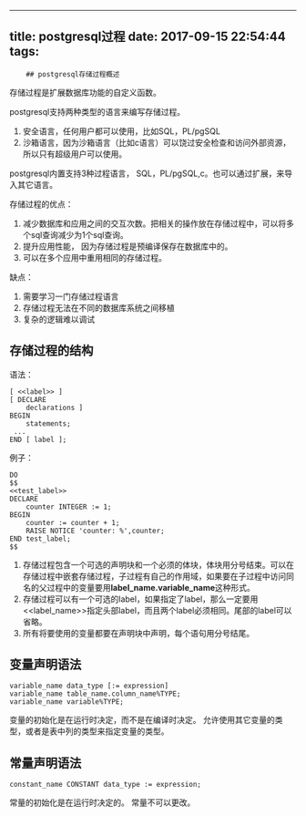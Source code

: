 
---
title: postgresql过程
date: 2017-09-15 22:54:44
tags:
---
        ## postgresql存储过程概述

存储过程是扩展数据库功能的自定义函数。

postgresql支持两种类型的语言来编写存储过程。
1. 安全语言，任何用户都可以使用，比如SQL，PL/pgSQL
2. 沙箱语言，因为沙箱语言（比如c语言）可以饶过安全检查和访问外部资源，所以只有超级用户可以使用。

postgresql内置支持3种过程语言， SQL，PL/pgSQL,c。也可以通过扩展，来导入其它语言。

存储过程的优点：
1. 减少数据库和应用之间的交互次数。把相关的操作放在存储过程中，可以将多个sql查询减少为1个sql查询。
2. 提升应用性能， 因为存储过程是预编译保存在数据库中的。
3. 可以在多个应用中重用相同的存储过程。

缺点：

1. 需要学习一门存储过程语言
2. 存储过程无法在不同的数据库系统之间移植
3. 复杂的逻辑难以调试

## 存储过程的结构
语法：
```
[ <<label>> ]
[ DECLARE
    declarations ]
BEGIN
    statements;
 ...
END [ label ];
```
例子：
```
DO
$$
<<test_label>>
DECLARE
    counter INTEGER := 1;
BEGIN
    counter := counter + 1;
    RAISE NOTICE 'counter: %',counter;
END test_label;
$$

```

1. 存储过程包含一个可选的声明块和一个必须的体块，体块用分号结束。可以在存储过程中嵌套存储过程，子过程有自己的作用域，如果要在子过程中访问同名的父过程中的变量要用**label_name.variable_name**这种形式。
2. 存储过程可以有一个可选的label，如果指定了label，那么一定要用<<label_name>>指定头部label，而且两个label必须相同。尾部的label可以省略。
3. 所有将要使用的变量都要在声明块中声明，每个语句用分号结尾。


## 变量声明语法

```
variable_name data_type [:= expression]
variable_name table_name.column_name%TYPE;
variable_name variable%TYPE;
```

变量的初始化是在运行时决定，而不是在编译时决定。
允许使用其它变量的类型，或者是表中列的类型来指定变量的类型。

## 常量声明语法

```
constant_name CONSTANT data_type := expression;
```

常量的初始化是在运行时决定的。
常量不可以更改。